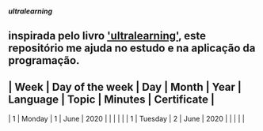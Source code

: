##### ultralearning

## inspirada pelo livro ['ultralearning'](https://www.amazon.com.br/Ultralearning-Master-Outsmart-Competition-Accelerate/dp/006285268X), este repositório me ajuda no estudo e na aplicação da programação.

| Week | Day of the week | Day | Month | Year | Language |    Topic    | Minutes | Certificate | 
------------------------------------------------------------------------------------------------
|  1   |      Monday     |  1  | June  | 2020 |          |             |         |             |
|  1   |      Tuesday    |  2  | June  | 2020 |          |             |         |             |

